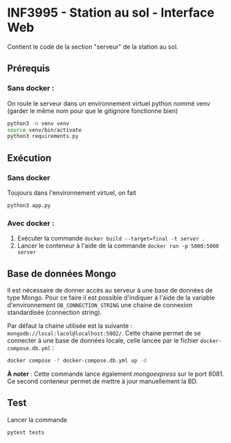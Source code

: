 # INF3995 - Station au sol - Interface Web
Contient le code de la section "serveur" de la station au sol.
## Prérequis

### Sans docker :
On roule le serveur dans un environnement virtuel python nommé venv (garder le même nom pour que le gitignore fonctionne bien)
```bash
python3 -m venv venv
source venv/bin/activate
python3 requirements.py
```

## Exécution

### Sans docker
Toujours dans l'environnement virtuel, on fait
```bash
python3 app.py
```

### Avec docker :
1. Exécuter la commande ``docker build --target=final -t server .``
2. Lancer le conteneur à l'aide de la commande ``docker run -p 5000:5000 server``

## Base de données Mongo
Il est nécessaire de donner accès au serveur à une base de données de type Mongo.
Pour ce faire il est possible d'indiquer à l'aide de la variable d'environnement ``DB_CONNECTION_STRING`` une chaine de connexion standardisée (connection string).

Par défaut la chaine utilisée est la suivante : ``mongodb://local:lacol@localhost:5002/``.
Cette chaine permet de se connecter à une base de données locale, celle lancée par le fichier ``docker-compose.db.yml`` :
```bash
docker compose -f docker-compose.db.yml up -d
```

**À noter** : Cette commande lance également *mongoexpress* sur le port 8081. Ce second conteneur permet de mettre à jour manuellement la BD.

## Test
Lancer la commande 
```bash
pytest tests
```

